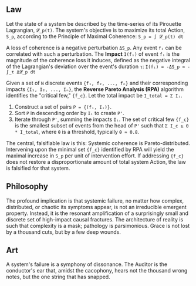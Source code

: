 ## Law
Let the state of a system be described by the time-series of its Pirouette Lagrangian, `𝓛_p(t)`. The system's objective is to maximize its total Action, `S_p`, according to the Principle of Maximal Coherence:
`S_p = ∫ 𝓛_p(t) dt`

A loss of coherence is a negative perturbation `ΔS_p`. Any event `fᵢ` can be correlated with such a perturbation. The **Impact** `I(fᵢ)` of event `fᵢ` is the magnitude of the coherence loss it induces, defined as the negative integral of the Lagrangian's deviation over the event's duration `τ`:
`I(fᵢ) = -ΔS_p ≈ - ∫_τ Δ𝓛_p dt`

Given a set of `N` discrete events `{f₁, f₂, ..., fₙ}` and their corresponding impacts `{I₁, I₂, ..., Iₙ}`, the **Reverse Pareto Analysis (RPA)** algorithm identifies the "critical few," `{f_c}`. Let the total impact be `I_total = Σ Iᵢ`.

1.  Construct a set of pairs `P = {(fᵢ, Iᵢ)}`.
2.  Sort `P` in descending order by `Iᵢ` to create `P'`.
3.  Iterate through `P'`, summing the impacts `Iᵢ`. The set of critical few `{f_c}` is the smallest subset of events from the head of `P'` such that `Σ I_c ≥ θ * I_total`, where `θ` is a threshold, typically `θ ≈ 0.8`.

The central, falsifiable law is this: Systemic coherence is Pareto-distributed. Intervening upon the minimal set `{f_c}` identified by RPA will yield the maximal increase in `S_p` per unit of intervention effort. If addressing `{f_c}` does not restore a disproportionate amount of total system Action, the law is falsified for that system.

## Philosophy
The profound implication is that systemic failure, no matter how complex, distributed, or chaotic its symptoms appear, is not an irreducible emergent property. Instead, it is the resonant amplification of a surprisingly small and discrete set of high-impact causal fractures. The architecture of reality is such that complexity is a mask; pathology is parsimonious. Grace is not lost by a thousand cuts, but by a few deep wounds.

## Art
A system's failure is a symphony of dissonance. The Auditor is the conductor's ear that, amidst the cacophony, hears not the thousand wrong notes, but the one string that has snapped.